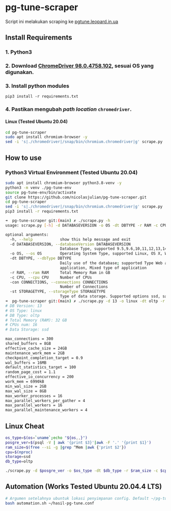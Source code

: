 # pg-tune-scraper
Script ini melakukan scraping ke [pgtune.leopard.in.ua](https://pgtune.leopard.in.ua)

## Install Requirements
### 1. Python3
### 2. Download [ChromeDriver 98.0.4758.102](https://chromedriver.storage.googleapis.com/index.html?path=98.0.4758.102/), sesuai OS yang digunakan.
### 3. Install python modules
```
pip3 install -r requirements.txt
```
### 4. Pastikan mengubah *path location* `chromedriver`.
  #### Linux (Tested Ubuntu 20.04)
  ```bash
  cd pg-tune-scraper
  sudo apt install chromium-browser -y
  sed -i 's|./chromedriver|/snap/bin/chromium.chromedriver|g' scrape.py
  ```
## How to use

### Python3 Virtual Environment (Tested Ubuntu 20.04)
```bash
sudo apt install chromium-browser python3.8-venv -y
python3 -m venv ./pg-tune-env
source pg-tune-env/bin/activate
git clone https://github.com/nicolasjulian/pg-tune-scraper.git
cd pg-tune-scraper
sed -i 's|./chromedriver|/snap/bin/chromium.chromedriver|g' scrape.py
pip3 install -r requirements.txt
```

```bash
➜  pg-tune-scraper git:(main) ✗ ./scrape.py -h
usage: scrape.py [-h] -d DATABASEVERSION -o OS -dt DBTYPE -r RAM -c CPU [-con CONNECTIONS] -st STORAGETYPE

optional arguments:
  -h, --help            show this help message and exit
  -d DATABASEVERSION, --databaseVersion DATABASEVERSION
                        Database Type, supported 9.5,9.6,10,11,12,13,14
  -o OS, --os OS        Operating System Type, supported Linux, OS X, Windows
  -dt DBTYPE, --dbType DBTYPE
                        Daily use of the database; supported Type Web application, Online transaction processing system, Data warehouse, Desktop
                        application, Mixed type of application
  -r RAM, --ram RAM     Total Memory Ram in GB
  -c CPU, --cpu CPU     Number of CPUs
  -con CONNECTIONS, --connections CONNECTIONS
                        Number of Connections
  -st STORAGETYPE, --storageType STORAGETYPE
                        Type of data storage. Supported options ssd, san, hdd
➜  pg-tune-scraper git:(main) ✗ ./scrape.py -d 13 -o linux -dt oltp -r 32 -c 16 -st ssd
# DB Version: 13
# OS Type: linux
# DB Type: oltp
# Total Memory (RAM): 32 GB
# CPUs num: 16
# Data Storage: ssd

max_connections = 300
shared_buffers = 8GB
effective_cache_size = 24GB
maintenance_work_mem = 2GB
checkpoint_completion_target = 0.9
wal_buffers = 16MB
default_statistics_target = 100
random_page_cost = 1.1
effective_io_concurrency = 200
work_mem = 6990kB
min_wal_size = 2GB
max_wal_size = 8GB
max_worker_processes = 16
max_parallel_workers_per_gather = 4
max_parallel_workers = 16
max_parallel_maintenance_workers = 4
```

## Linux Cheat
```bash
os_type=$(os=`uname`;echo "${os,,}")
posgre_ver=$(psql -V | awk '{print $3}'|awk -F '.' '{print $1}')
ram_size=$(free --si -g |grep ^Mem |awk {'print $2'})
cpu=$(nproc)
storage=ssd
db_type=oltp

./scrape.py -d $posgre_ver -o $os_type -dt $db_type -r $ram_size -c $cpu -st $storage
```

## Automation (Works Tested Ubuntu 20.04.4 LTS)
```bash
# Argumen setelahnya ubuntuk lokasi penyimpanan config. Default ~/pg-tune.conf
bash automation.sh ~/hasil-pg-tune.conf
```
